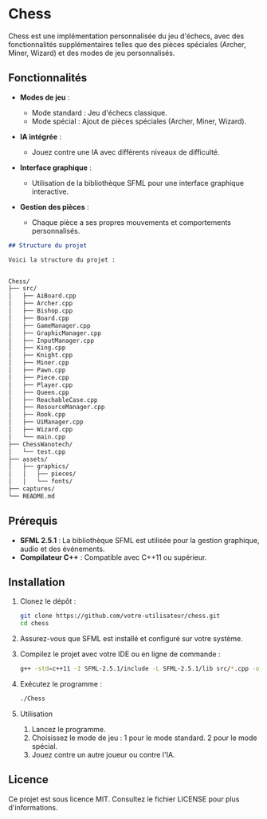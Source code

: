 # Chess

Chess est une implémentation personnalisée du jeu d'échecs, avec des fonctionnalités supplémentaires telles que des pièces spéciales (Archer, Miner, Wizard) et des modes de jeu personnalisés.

## Fonctionnalités

- **Modes de jeu** :
  - Mode standard : Jeu d'échecs classique.
  - Mode spécial : Ajout de pièces spéciales (Archer, Miner, Wizard).
  
- **IA intégrée** :
  - Jouez contre une IA avec différents niveaux de difficulté.
  
- **Interface graphique** :
  - Utilisation de la bibliothèque SFML pour une interface graphique interactive.
  
- **Gestion des pièces** :
  - Chaque pièce a ses propres mouvements et comportements personnalisés.

```markdown
## Structure du projet

Voici la structure du projet :


Chess/
├── src/
│   ├── AiBoard.cpp
│   ├── Archer.cpp
│   ├── Bishop.cpp
│   ├── Board.cpp
│   ├── GameManager.cpp
│   ├── GraphicManager.cpp
│   ├── InputManager.cpp
│   ├── King.cpp
│   ├── Knight.cpp
│   ├── Miner.cpp
│   ├── Pawn.cpp
│   ├── Piece.cpp
│   ├── Player.cpp
│   ├── Queen.cpp
│   ├── ReachableCase.cpp
│   ├── ResourceManager.cpp
│   ├── Rook.cpp
│   ├── UiManager.cpp
│   ├── Wizard.cpp
│   └── main.cpp
├── ChessWanotech/
│   └── test.cpp
├── assets/
│   ├── graphics/
│   │   ├── pieces/
│   │   └── fonts/
├── captures/
└── README.md

```

## Prérequis

- **SFML 2.5.1** : La bibliothèque SFML est utilisée pour la gestion graphique, audio et des événements.
- **Compilateur C++** : Compatible avec C++11 ou supérieur.

## Installation

1. Clonez le dépôt :
   ```bash
   git clone https://github.com/votre-utilisateur/chess.git
   cd chess
   ```
2. Assurez-vous que SFML est installé et configuré sur votre système.

3. Compilez le projet avec votre IDE ou en ligne de commande :
   ```bash
   g++ -std=c++11 -I SFML-2.5.1/include -L SFML-2.5.1/lib src/*.cpp -o Chess -lsfml-graphics -lsfml-window -lsfml-system
   ```

4. Exécutez le programme :
   ```bash
   ./Chess
   ```

5. Utilisation
    1. Lancez le programme.
    2. Choisissez le mode de jeu :
        1 pour le mode standard.
        2 pour le mode spécial.
    3. Jouez contre un autre joueur ou contre l'IA.
## Licence

Ce projet est sous licence MIT. Consultez le fichier LICENSE pour plus d'informations.